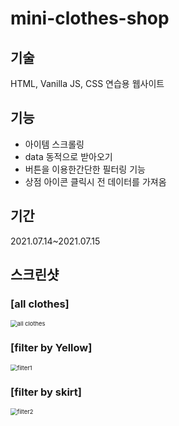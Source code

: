 # mini-clothes-shop

## 기술

HTML, Vanilla JS, CSS 연습용 웹사이트

## 기능

- 아이템 스크롤링
- data 동적으로 받아오기
- 버튼을 이용한간단한 필터링 기능
- 상점 아이콘 클릭시 전 데이터를 가져옴

## 기간

2021.07.14~2021.07.15

## 스크린샷

### [all clothes]

<img src="C:\Users\O.C User\Desktop\bora\Study\JavaScript\Dream Coding\MINI-SHOPPING\Mini shopping-mall\all clothes.JPG" alt="all clothes" style="zoom: 67%;" />

### [filter by Yellow]

<img src="C:\Users\O.C User\Desktop\bora\Study\JavaScript\Dream Coding\MINI-SHOPPING\Mini shopping-mall\filter1.JPG" alt="filter1" style="zoom: 67%;" />

### [filter by skirt]

<img src="C:\Users\O.C User\Desktop\bora\Study\JavaScript\Dream Coding\MINI-SHOPPING\Mini shopping-mall\filter2.JPG" alt="filter2" style="zoom:67%;" />